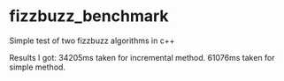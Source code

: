 # fizzbuzz_benchmark
Simple test of two fizzbuzz algorithms in c++

Results I got:
34205ms taken for incremental method.
61076ms taken for simple method.
